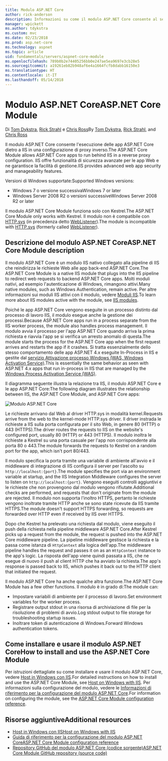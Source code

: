 ```yaml
---
title: Modulo ASP.NET Core
author: rick-anderson
description: Informazioni su come il modulo ASP.NET Core consente al server Web Kestrel di usare IIS o IIS Express come server proxy inverso.
manager: wpickett
ms.author: tdykstra
ms.custom: mvc
ms.date: 02/23/2018
ms.prod: asp.net-core
ms.technology: aspnet
ms.topic: article
uid: fundamentals/servers/aspnet-core-module
ms.openlocfilehash: 789b0b2e74405256bb0e247ae5ea9697e3cb28e5
ms.sourcegitcommit: a19261eb82b948af6e4a1664fcfb8dabb16150e3
ms.translationtype: HT
ms.contentlocale: it-IT
ms.lasthandoff: 05/14/2018
---
```

# <a name="aspnet-core-module"></a><span data-ttu-id="c23e8-103">Modulo ASP.NET Core</span><span class="sxs-lookup"><span data-stu-id="c23e8-103">ASP.NET Core Module</span></span>

<span data-ttu-id="c23e8-104">Di [Tom Dykstra](https://github.com/tdykstra), [Rick Strahl](https://github.com/RickStrahl) e [Chris Ross](https://github.com/Tratcher)</span><span class="sxs-lookup"><span data-stu-id="c23e8-104">By [Tom Dykstra](https://github.com/tdykstra), [Rick Strahl](https://github.com/RickStrahl), and [Chris Ross](https://github.com/Tratcher)</span></span> 

<span data-ttu-id="c23e8-105">Il modulo ASP.NET Core consente l'esecuzione delle app ASP.NET Core dietro a IIS in una configurazione di proxy inverso.</span><span class="sxs-lookup"><span data-stu-id="c23e8-105">The ASP.NET Core Module allows ASP.NET Core apps to run behind IIS in a reverse proxy configuration.</span></span> <span data-ttu-id="c23e8-106">IIS offre funzionalità di sicurezza avanzate per le app Web e ne garantisce la facilità di gestione.</span><span class="sxs-lookup"><span data-stu-id="c23e8-106">IIS provides advanced web app security and manageability features.</span></span>

<span data-ttu-id="c23e8-107">Versioni di Windows supportate:</span><span class="sxs-lookup"><span data-stu-id="c23e8-107">Supported Windows versions:</span></span>

* <span data-ttu-id="c23e8-108">Windows 7 o versione successiva</span><span class="sxs-lookup"><span data-stu-id="c23e8-108">Windows 7 or later</span></span>
* <span data-ttu-id="c23e8-109">Windows Server 2008 R2 o versioni successive</span><span class="sxs-lookup"><span data-stu-id="c23e8-109">Windows Server 2008 R2 or later</span></span>

<span data-ttu-id="c23e8-110">Il modulo ASP.NET Core Module funziona solo con Kestrel.</span><span class="sxs-lookup"><span data-stu-id="c23e8-110">The ASP.NET Core Module only works with Kestrel.</span></span> <span data-ttu-id="c23e8-111">Il modulo non è compatibile con [HTTP.sys](xref:fundamentals/servers/httpsys) (in precedenza detto [WebListener](xref:fundamentals/servers/weblistener)).</span><span class="sxs-lookup"><span data-stu-id="c23e8-111">The module is incompatible with [HTTP.sys](xref:fundamentals/servers/httpsys) (formerly called [WebListener](xref:fundamentals/servers/weblistener)).</span></span>

## <a name="aspnet-core-module-description"></a><span data-ttu-id="c23e8-112">Descrizione del modulo ASP.NET Core</span><span class="sxs-lookup"><span data-stu-id="c23e8-112">ASP.NET Core Module description</span></span>

<span data-ttu-id="c23e8-113">Il modulo ASP.NET Core è un modulo IIS nativo collegato alla pipeline di IIS che reindirizza le richieste Web alle app back-end ASP.NET Core.</span><span class="sxs-lookup"><span data-stu-id="c23e8-113">The ASP.NET Core Module is a native IIS module that plugs into the IIS pipeline to redirect web requests to backend ASP.NET Core apps.</span></span> <span data-ttu-id="c23e8-114">Molti moduli nativi, ad esempio l'autenticazione di Windows, rimangono attivi.</span><span class="sxs-lookup"><span data-stu-id="c23e8-114">Many native modules, such as Windows Authentication, remain active.</span></span> <span data-ttu-id="c23e8-115">Per altre informazioni sui moduli IIS attivi con il modulo, vedere [Moduli IIS](xref:host-and-deploy/iis/modules).</span><span class="sxs-lookup"><span data-stu-id="c23e8-115">To learn more about IIS modules active with the module, see [IIS modules](xref:host-and-deploy/iis/modules).</span></span>

<span data-ttu-id="c23e8-116">Poiché le app ASP.NET Core vengono eseguite in un processo distinto dal processo di lavoro IIS, il modulo esegue anche la gestione dei processi.</span><span class="sxs-lookup"><span data-stu-id="c23e8-116">Because ASP.NET Core apps run in a process separate from the IIS worker process, the module also handles process management.</span></span> <span data-ttu-id="c23e8-117">Il modulo avvia il processo per l'app ASP.NET Core quando arriva la prima richiesta e riavvia l'app se si verifica un arresto anomalo di questa.</span><span class="sxs-lookup"><span data-stu-id="c23e8-117">The module starts the process for the ASP.NET Core app when the first request arrives and restarts the app if it crashes.</span></span> <span data-ttu-id="c23e8-118">Si tratta essenzialmente dello stesso comportamento delle app ASP.NET 4.x eseguite In-Process in IIS e gestite dal [servizio Attivazione processo Windows (WAS, Windows Activation Service)](/iis/manage/provisioning-and-managing-iis/features-of-the-windows-process-activation-service-was).</span><span class="sxs-lookup"><span data-stu-id="c23e8-118">This is essentially the same behavior as seen with ASP.NET 4.x apps that run in-process in IIS that are managed by the [Windows Process Activation Service (WAS)](/iis/manage/provisioning-and-managing-iis/features-of-the-windows-process-activation-service-was).</span></span>

<span data-ttu-id="c23e8-119">Il diagramma seguente illustra la relazione tra IIS, il modulo ASP.NET Core e le app ASP.NET Core:</span><span class="sxs-lookup"><span data-stu-id="c23e8-119">The following diagram illustrates the relationship between IIS, the ASP.NET Core Module, and ASP.NET Core apps:</span></span>

![Modulo ASP.NET Core](aspnet-core-module/_static/ancm.png)

<span data-ttu-id="c23e8-121">Le richieste arrivano dal Web al driver HTTP.sys in modalità kernel.</span><span class="sxs-lookup"><span data-stu-id="c23e8-121">Requests arrive from the web to the kernel-mode HTTP.sys driver.</span></span> <span data-ttu-id="c23e8-122">Il driver instrada le richieste a IIS sulla porta configurata per il sito Web, in genere 80 (HTTP) o 443 (HTTPS).</span><span class="sxs-lookup"><span data-stu-id="c23e8-122">The driver routes the requests to IIS on the website's configured port, usually 80 (HTTP) or 443 (HTTPS).</span></span> <span data-ttu-id="c23e8-123">Il modulo inoltra le richieste a Kestrel su una porta casuale per l'app non corrispondente alla porta 80 o 443.</span><span class="sxs-lookup"><span data-stu-id="c23e8-123">The module forwards the requests to Kestrel on a random port for the app, which isn't port 80/443.</span></span>

<span data-ttu-id="c23e8-124">Il modulo specifica la porta tramite una variabile di ambiente all'avvio e il middleware di integrazione di IIS configura il server per l'ascolto su `http://localhost:{port}`.</span><span class="sxs-lookup"><span data-stu-id="c23e8-124">The module specifies the port via an environment variable at startup, and the IIS Integration Middleware configures the server to listen on `http://localhost:{port}`.</span></span> <span data-ttu-id="c23e8-125">Vengono eseguiti controlli aggiuntivi e le richieste che non provengono dal modulo vengono rifiutate.</span><span class="sxs-lookup"><span data-stu-id="c23e8-125">Additional checks are performed, and requests that don't originate from the module are rejected.</span></span> <span data-ttu-id="c23e8-126">Il modulo non supporta l'inoltro HTTPS, pertanto le richieste vengono inoltrate tramite HTTP anche se sono state ricevute da IIS tramite HTTPS.</span><span class="sxs-lookup"><span data-stu-id="c23e8-126">The module doesn't support HTTPS forwarding, so requests are forwarded over HTTP even if received by IIS over HTTPS.</span></span>

<span data-ttu-id="c23e8-127">Dopo che Kestrel ha prelevato una richiesta dal modulo, viene eseguito il push della richiesta nella pipeline middleware ASP.NET Core.</span><span class="sxs-lookup"><span data-stu-id="c23e8-127">After Kestrel picks up a request from the module, the request is pushed into the ASP.NET Core middleware pipeline.</span></span> <span data-ttu-id="c23e8-128">La pipeline middleware gestisce la richiesta e la passa come istanza di `HttpContext` alla logica dell'app.</span><span class="sxs-lookup"><span data-stu-id="c23e8-128">The middleware pipeline handles the request and passes it on as an `HttpContext` instance to the app's logic.</span></span> <span data-ttu-id="c23e8-129">La risposta dell'app viene quindi passata a IIS, che ne esegue di nuovo il push al client HTTP che ha avviato la richiesta.</span><span class="sxs-lookup"><span data-stu-id="c23e8-129">The app's response is passed back to IIS, which pushes it back out to the HTTP client that initiated the request.</span></span>

<span data-ttu-id="c23e8-130">Il modulo ASP.NET Core ha anche qualche altra funzione.</span><span class="sxs-lookup"><span data-stu-id="c23e8-130">The ASP.NET Core Module has a few other functions.</span></span> <span data-ttu-id="c23e8-131">Il modulo è in grado di:</span><span class="sxs-lookup"><span data-stu-id="c23e8-131">The module can:</span></span>

* <span data-ttu-id="c23e8-132">Impostare variabili di ambiente per il processo di lavoro.</span><span class="sxs-lookup"><span data-stu-id="c23e8-132">Set environment variables for the worker process.</span></span>
* <span data-ttu-id="c23e8-133">Registrare output stdout in una risorsa di archiviazione di file per la risoluzione di problemi di avvio.</span><span class="sxs-lookup"><span data-stu-id="c23e8-133">Log stdout output to file storage for troubleshooting startup issues.</span></span>
* <span data-ttu-id="c23e8-134">Inoltrare token di autenticazione di Windows.</span><span class="sxs-lookup"><span data-stu-id="c23e8-134">Forward Windows authentication tokens.</span></span>

## <a name="how-to-install-and-use-the-aspnet-core-module"></a><span data-ttu-id="c23e8-135">Come installare e usare il modulo ASP.NET Core</span><span class="sxs-lookup"><span data-stu-id="c23e8-135">How to install and use the ASP.NET Core Module</span></span>

<span data-ttu-id="c23e8-136">Per istruzioni dettagliate su come installare e usare il modulo ASP.NET Core, vedere [Host in Windows con IIS](xref:host-and-deploy/iis/index).</span><span class="sxs-lookup"><span data-stu-id="c23e8-136">For detailed instructions on how to install and use the ASP.NET Core Module, see [Host on Windows with IIS](xref:host-and-deploy/iis/index).</span></span> <span data-ttu-id="c23e8-137">Per informazioni sulla configurazione del modulo, vedere le [Informazioni di riferimento per la configurazione del modulo ASP.NET Core](xref:host-and-deploy/aspnet-core-module).</span><span class="sxs-lookup"><span data-stu-id="c23e8-137">For information on configuring the module, see the [ASP.NET Core Module configuration reference](xref:host-and-deploy/aspnet-core-module).</span></span>

## <a name="additional-resources"></a><span data-ttu-id="c23e8-138">Risorse aggiuntive</span><span class="sxs-lookup"><span data-stu-id="c23e8-138">Additional resources</span></span>

* [<span data-ttu-id="c23e8-139">Host in Windows con IIS</span><span class="sxs-lookup"><span data-stu-id="c23e8-139">Host on Windows with IIS</span></span>](xref:host-and-deploy/iis/index)
* [<span data-ttu-id="c23e8-140">Guida di riferimento per la configurazione del modulo ASP.NET Core</span><span class="sxs-lookup"><span data-stu-id="c23e8-140">ASP.NET Core Module configuration reference</span></span>](xref:host-and-deploy/aspnet-core-module)
* [<span data-ttu-id="c23e8-141">Repository GitHub del modulo ASP.NET Core (codice sorgente)</span><span class="sxs-lookup"><span data-stu-id="c23e8-141">ASP.NET Core Module GitHub repository (source code)</span></span>](https://github.com/aspnet/AspNetCoreModule)
